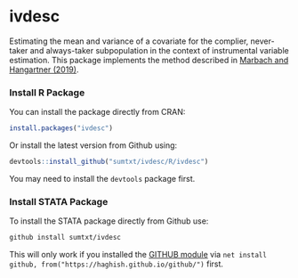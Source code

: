 # ivdesc

Estimating the mean and variance of a covariate for the complier, never-taker and always-taker subpopulation in the context of instrumental variable estimation. This package implements the method described in [Marbach and Hangartner (2019)](https://papers.ssrn.com/sol3/papers.cfm?abstract_id=3380247). 


### Install R Package 

You can install the package directly from CRAN: 

```R
install.packages("ivdesc")
```

Or install the latest version from Github using:  

```R
devtools::install_github("sumtxt/ivdesc/R/ivdesc")
```

You may need to install the `devtools` package first. 


### Install STATA Package

To install the STATA package directly from Github use:

```STATA
github install sumtxt/ivdesc
```

This will only work if you installed the [GITHUB module](https://github.com/haghish/github) via `net install github, from("https://haghish.github.io/github/")` first. 
